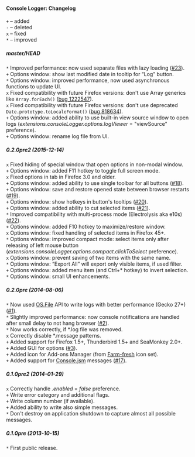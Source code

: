 ﻿#### Console Logger: Changelog

`+` – added<br>
`-` – deleted<br>
`x` – fixed<br>
`*` – improved<br>

##### master/HEAD
`*` Improved performance: now used separate files with lazy loading (<a href="https://github.com/Infocatcher/Console_Logger/issues/23">#23</a>).<br>
`+` Options window: show last modified date in tooltip for “Log” button.<br>
`*` Options window: improved performance, now used asynchronous functions to update UI.<br>
`x` Fixed compatibility with future Firefox versions: don't use Array generics like `Array.forEach()` (<a href="https://bugzilla.mozilla.org/show_bug.cgi?id=1222547">bug 1222547</a>).<br>
`x` Fixed compatibility with future Firefox versions: don't use deprecated `Date.prototype.toLocaleFormat()` (<a href="https://bugzilla.mozilla.org/show_bug.cgi?id=818634">bug 818634</a>).<br>
`+` Options window: added ability to use built-in view source window to open logs (<em>extensions.consoleLogger.options.logViewer</em> = "viewSource" preference).<br>
`+` Options window: rename log file from UI.<br>

##### 0.2.0pre2 (2015-12-14)
`x` Fixed hiding of special window that open options in non-modal window.<br>
`+` Options window: added F11 hotkey to toggle full screen mode.<br>
`x` Fixed options in tab in Firefox 3.0 and older.<br>
`+` Options window: added ability to use single toolbar for all buttons (<a href="https://github.com/Infocatcher/Console_Logger/issues/18">#18</a>).<br>
`+` Options window: save and restore opened state between browser restarts (<a href="https://github.com/Infocatcher/Console_Logger/issues/19">#19</a>).<br>
`+` Options window: show hotkeys in button's tooltips (<a href="https://github.com/Infocatcher/Console_Logger/issues/20">#20</a>).<br>
`+` Options window: added ability to cut selected items (<a href="https://github.com/Infocatcher/Console_Logger/issues/21">#21</a>).<br>
`*` Improved compatibility with multi-process mode (Electrolysis aka e10s) (<a href="https://github.com/Infocatcher/Console_Logger/issues/22">#22</a>).<br>
`+` Options window: added F10 hotkey to maximize/restore window.<br>
`x` Options window: fixed handling of selected items in Firefox 45+.<br>
`*` Options window: improved compact mode: select items only after releasing of left mouse button (<em>extensions.consoleLogger.options.compact.clickToSelect</em> preference).<br>
`x` Options window: prevent saving of two items with the same name.<br>
`*` Options window: “Export All” will export only visible items, if used filter.<br>
`+` Options window: added menu item (and Ctrl+* hotkey) to invert selection.<br>
`*` Options window: small UI enhancements.<br>

##### 0.2.0pre (2014-08-06)
`*` Now used <a href="https://developer.mozilla.org/en-US/docs/JavaScript_OS.File">OS.File</a> API to write logs with better performance (Gecko 27+) (<a href="https://github.com/Infocatcher/Console_Logger/issues/1">#1</a>).<br>
`*` Slightly improved performance: now console notifications are handled after small delay to not hang browser (<a href="https://github.com/Infocatcher/Console_Logger/issues/2">#2</a>).<br>
`*` Now works correctly, if \*.log file was removed.<br>
`x` Correctly disable \*.message patterns.<br>
`+` Added support for Firefox 1.5+, Thunderbird 1.5+ and SeaMonkey 2.0+.<br>
`+` Added GUI for options (<a href="https://github.com/Infocatcher/Console_Logger/issues/3">#3</a>).<br>
`+` Added icon for Add-ons Manager (from <a href="http://www.fatcow.com/free-icons">Farm-fresh</a> icon set).<br>
`+` Added support for <a href="https://developer.mozilla.org/en-US/docs/Tools/Browser_Console#Messages_from_add-ons">Console.jsm</a> messages (<a href="https://github.com/Infocatcher/Console_Logger/issues/17">#17</a>).<br>

##### 0.1.0pre2 (2014-01-29)
`x` Correctly handle <em>.enabled</em> = <em>false</em> preference.<br>
`+` Write error category and additional flags.<br>
`+` Write column number (if available).<br>
`+` Added ability to write also simple messages.<br>
`*` Don't destroy on application shutdown to capture almost all possible messages.<br>

##### 0.1.0pre (2013-10-15)
`*` First public release.<br>